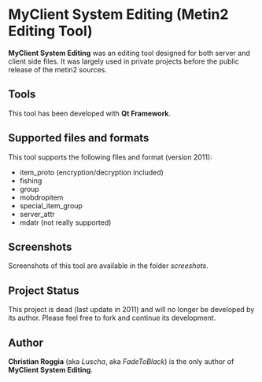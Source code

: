 # MyClient System Editing (Metin2 Editing Tool)
**MyClient System Editing** was an editing tool designed for both server and client side files. It was largely used in private projects before the public release of the metin2 sources.

## Tools
This tool has been developed with **Qt Framework**.

## Supported files and formats
This tool supports the following files and format (version 2011):
* item_proto (encryption/decryption included)
* fishing
* group
* mobdropitem
* special_item_group
* server_attr
* mdatr (not really supported)

## Screenshots
Screenshots of this tool are available in the folder *screeshots*.

## Project Status
This project is dead (last update in 2011) and will no longer be developed by its author. Please feel free to fork and continue its development.

## Author
**Christian Roggia** (aka *Luscha*, aka *FadeToBlack*) is the only author of **MyClient System Editing**.